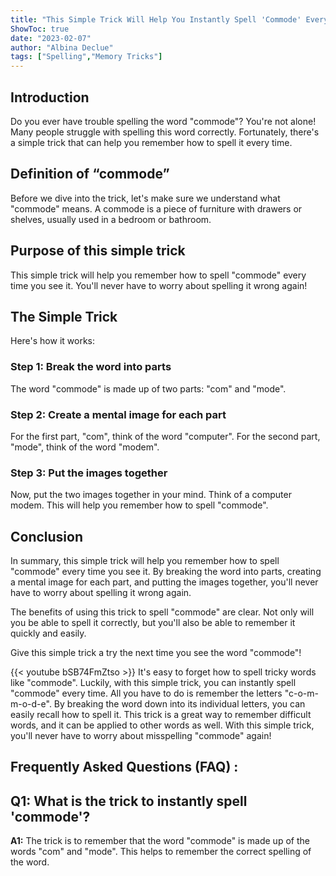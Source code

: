 ```yaml
---
title: "This Simple Trick Will Help You Instantly Spell 'Commode' Every Time!"
ShowToc: true 
date: "2023-02-07"
author: "Albina Declue" 
tags: ["Spelling","Memory Tricks"]
---
```

## Introduction

Do you ever have trouble spelling the word "commode"? You're not alone! Many people struggle with spelling this word correctly. Fortunately, there's a simple trick that can help you remember how to spell it every time. 

## Definition of “commode”

Before we dive into the trick, let's make sure we understand what "commode" means. A commode is a piece of furniture with drawers or shelves, usually used in a bedroom or bathroom. 

## Purpose of this simple trick

This simple trick will help you remember how to spell "commode" every time you see it. You'll never have to worry about spelling it wrong again! 

## The Simple Trick

Here's how it works: 

### Step 1: Break the word into parts

The word "commode" is made up of two parts: "com" and "mode". 

### Step 2: Create a mental image for each part

For the first part, "com", think of the word "computer". For the second part, "mode", think of the word "modem". 

### Step 3: Put the images together

Now, put the two images together in your mind. Think of a computer modem. This will help you remember how to spell "commode". 

## Conclusion

In summary, this simple trick will help you remember how to spell "commode" every time you see it. By breaking the word into parts, creating a mental image for each part, and putting the images together, you'll never have to worry about spelling it wrong again. 

The benefits of using this trick to spell "commode" are clear. Not only will you be able to spell it correctly, but you'll also be able to remember it quickly and easily. 

Give this simple trick a try the next time you see the word "commode"!

{{< youtube bSB74FmZtso >}} 
It's easy to forget how to spell tricky words like "commode". Luckily, with this simple trick, you can instantly spell "commode" every time. All you have to do is remember the letters "c-o-m-m-o-d-e". By breaking the word down into its individual letters, you can easily recall how to spell it. This trick is a great way to remember difficult words, and it can be applied to other words as well. With this simple trick, you'll never have to worry about misspelling "commode" again!

## Frequently Asked Questions (FAQ) :
## Q1: What is the trick to instantly spell 'commode'?

**A1:** The trick is to remember that the word "commode" is made up of the words "com" and "mode". This helps to remember the correct spelling of the word.






